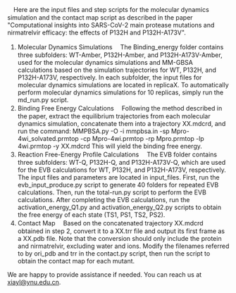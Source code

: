 　Here are the input files and step scripts for the molecular dynamics simulation and the contact map script as described in the paper "Computational insights into SARS-CoV-2 main protease mutations and nirmatrelvir efficacy: the effects of P132H and P132H-A173V".
1. Molecular Dynamics Simulations
　The Binding_energy folder contains three subfolders: WT-Amber, P132H-Amber, and P132H-A173V-Amber, used for the molecular dynamics simulations and MM-GBSA calculations based on the simulation trajectories for WT, P132H, and P132H-A173V, respectively. In each subfolder, the input files for molecular dynamics simulations are located in replicaX. To automatically perform molecular dynamics simulations for 10 replicas, simply run the md_run.py script.
2. Binding Free Energy Calculations
　Following the method described in the paper, extract the equilibrium trajectories from each molecular dynamics simulation, concatenate them into a trajectory XX.mdcrd, and run the command:
MMPBSA.py -O -i mmpbsa.in -sp Mpro-4wi_solvated.prmtop -cp Mpro-4wi.prmtop -rp Mpro.prmtop -lp 4wi.prmtop -y XX.mdcrd
This will yield the binding free energy.
3. Reaction Free-Energy Profile Calculations
　The EVB folder contains three subfolders: WT-Q, P132H-Q, and P132H-A173V-Q, which are used for the EVB calculations for WT, P132H, and P132H-A173V, respectively. The input files and parameters are located in input_files. First, run the evb_input_produce.py script to generate 40 folders for repeated EVB calculations. Then, run the total-run.py script to perform the EVB calculations. After completing the EVB calculations, run the activation_energy_Q1.py and activation_energy_Q2.py scripts to obtain the free energy of each state (TS1, PS1, TS2, PS2).
4. Contact Map
　Based on the concatenated trajectory XX.mdcrd obtained in step 2, convert it to a XX.trr file and output its first frame as a XX.pdb file. Note that the conversion should only include the protein and nirmatrelvir, excluding water and ions. Modify the filenames referred to by ori_pdb and trr in the contact.py script, then run the script to obtain the contact map for each mutant.

We are happy to provide assistance if needed. You can reach us at xiayl@ynu.edu.cn.

